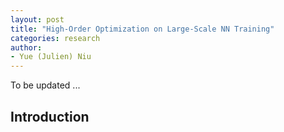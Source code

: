 ```yaml
---
layout: post
title: "High-Order Optimization on Large-Scale NN Training"
categories: research
author:
- Yue (Julien) Niu
---
```


To be updated ...

## Introduction